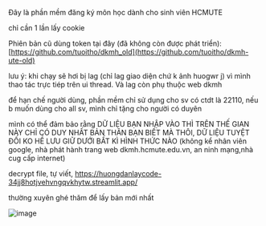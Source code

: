  Đây là phần mềm đăng ký môn học dành cho sinh viên HCMUTE
 
chỉ cần 1 lần lấy cookie

Phiên bản cũ dùng token tại đây (đã không còn được phát triển): [https://github.com/tuoitho/dkmh_old](https://github.com/tuoitho/dkmh-ute-old)

lưu ý: khi chạy sẽ hơi bị lag (chỉ lag giao diện chứ k ảnh huogwr j) vì mình thao tác trực tiép trên ui thread. Và lag còn phụ thuộc web dkmh

để hạn chế người dùng, phần mềm chỉ sử dụng cho sv có ctdt là 22110, nếu b muốn dùng cho all sv, mình chỉ tặng cho người có duyên

mình có thể đảm bảo rằng DỮ LIỆU BẠN NHẬP VÀO THÌ TRÊN THẾ GIAN NÀY CHỈ CÓ DUY NHẤT BẢN THÂN BẠN BIẾT MÀ THÔI, DỮ LIỆU TUYỆT ĐỐI KO HỀ LƯU GIỮ DƯỚI BẤT KÌ HÌNH THỨC NÀO (không kể nhân viên google, nhà phát hành trang web dkmh.hcmute.edu.vn, an ninh mạng,nhà cug cấp internet)


decrypt file, tự viết, https://huongdanlaycode-34jj8hotjvehvngqvkhytw.streamlit.app/

thường xuyên ghé thăm để lấy bản mới nhất

![image](https://github.com/tuoitho/dkmh2025/assets/135036590/9520820f-c302-415c-88df-bcdd4d5c359a)
